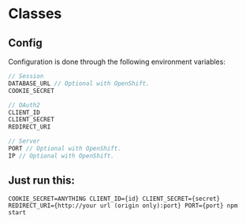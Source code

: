 Classes
=======

Config
------
Configuration is done through the following environment variables:
```js
// Session
DATABASE_URL // Optional with OpenShift.
COOKIE_SECRET

// OAuth2
CLIENT_ID
CLIENT_SECRET
REDIRECT_URI

// Server
PORT // Optional with OpenShift.
IP // Optional with OpenShift.
```

Just run this:
-------------
`COOKIE_SECRET=ANYTHING CLIENT_ID={id} CLIENT_SECRET={secret} REDIRECT_URI={http://your url (origin only):port} PORT={port} npm start`